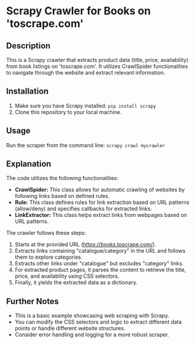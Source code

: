 # Scrapy Crawler for Books on 'toscrape.com'

## Description

This is a Scrapy crawler that extracts product data (title, price, availability) from book listings on 'toscrape.com'. It utilizes CrawlSpider functionalities to navigate through the website and extract relevant information.

## Installation

1. Make sure you have Scrapy installed: `pip install scrapy`
2. Clone this repository to your local machine.

## Usage

Run the scraper from the command line: `scrapy crawl mycrawler`

## Explanation

The code utilizes the following functionalities:

- **CrawlSpider:** This class allows for automatic crawling of websites by following links based on defined rules.
- **Rule:** This class defines rules for link extraction based on URL patterns (allow/deny) and specifies callbacks for extracted links.
- **LinkExtractor:** This class helps extract links from webpages based on URL patterns.

The crawler follows these steps:

1. Starts at the provided URL (https://books.toscrape.com/).
2. Extracts links containing "catalogue/category" in the URL and follows them to explore categories.
3. Extracts other links under "catalogue" but excludes "category" links.
4. For extracted product pages, it parses the content to retrieve the title, price, and availability using CSS selectors.
5. Finally, it yields the extracted data as a dictionary.

## Further Notes

- This is a basic example showcasing web scraping with Scrapy.
- You can modify the CSS selectors and logic to extract different data points or handle different website structures.
- Consider error handling and logging for a more robust scraper.

